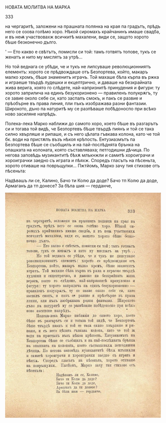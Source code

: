 ﻿НОВАТА МОЛИТВА НА МАРКА

333

на чергаритѣ, заложени на прашната полянка на края па градътъ, прѣдъ него се озова голѣмо хоро. Нѣкой сиромахъ крайчанинъ имаше свадба, и въ неѭ участвовахж всичкитѣ махалени, види се, защото хорото бѣше безконечно дълго.

' — Ето какво е свѣтътъ, помисли си той: тамъ готвятъ топове, тукъ се женатъ и нито му мислятъ за утрѣ...

Но той веднага се убѣди, че и тукъ не липсуваше революционниятъ елементъ: хорото се прѣдвождаше отъ Безпортева, който, макаръ малко хромъ, бѣше знаменитъ играчъ. Той махаше бѣла кърпа въ ржка и играеше твърдѣ лудешки и екцептрично, и даваше на безкрайната жива верига, която го слѣдете, най-капризнитѣ принудения и фигури: ту хорото заприлича на единъ безукоризнено — правиленъ полукрѫгъ, ту се завие около себе си, като заспалъ смокъ, и пакъ се развие и прѣобърне въ права линия, пли пъкъ изображава разни фантазии. Широкото, дъно па натуритѣ му се разпѣваше побѣдоноспо при всѣко ново засиляне напрѣдъ.

Полека-лека Марко наближи до самото хоро, което бѣше въ разгарътъ си и тогава той видѣ, че Безпортевъ бѣше твърдѣ пиянъ и той се така силно хвърляше и рипаше, и съ него цѣлата гъвкава колона, като че той бк. води на пристѫпъ възъ нѣкоя крѣпость. Ентузиазмътъ па Безпортева бѣше се съобщилъ и на пай-послѣднята брънка на опашката на колоната, която съставляваха; петгодишни дѣчица. По негова заповѣдь музикантитѣ бѣхѫ млъкнжли и самитѣ хороиграчи и хороиграчки заедно съ играта и пѣяхж. Споредъ гласътъ на пѣсеньта, хорото отиваше на повръщулки... Пжтйомъ, Марко зачу тия стихове отъ пѣсеньта:

Надѣвашъ ли се, Калино, Бачо ти Колю да доде? Бачо тп Колю да доде, Армаганъ да тп донесе? За бѣла шия — герданче,

![original](images/374.jpg)

